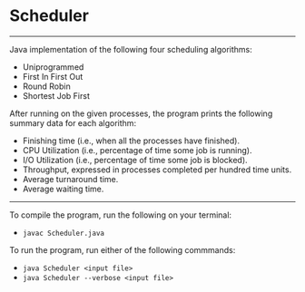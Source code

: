 # Scheduler
*****
Java implementation of the following four scheduling algorithms:
* Uniprogrammed
* First In First Out
* Round Robin
* Shortest Job First

After running on the given processes, the program prints the following summary data for each algorithm:
* Finishing time (i.e., when all the processes have finished).
* CPU Utilization (i.e., percentage of time some job is running).
* I/O Utilization (i.e., percentage of time some job is blocked).
* Throughput, expressed in processes completed per hundred time units.
* Average turnaround time.
* Average waiting time.

*****
To compile the program, run the following on your terminal:
* ```javac Scheduler.java```

To run the program, run either of the following commmands:
* ```java Scheduler <input file>```
* ```java Scheduler --verbose <input file>```
